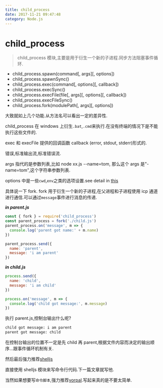 ```yaml
---
title: child_process
date: 2017-11-21 09:47:48
category: Node.js
---
```


# child_process

> child_process 模块,主要是用于衍生一个新的子进程.同步方法阻塞事件循环.

- child_process.spawn(command[, args][, options])
- child_process.spawnSync()
- child_process.exec(command[, options][, callback])
- child_process.execSync()
- child_process.execFile(file[, args][, options][, callback])
- child_process.execFileSync()
- child_process.fork(modulePath[, args][, options])

大致就如上几个功能.从方法名可以看出一定的差异性.

child_process 在 windows 上衍生`.bat`,`.cmd`来执行.在没有终端的情况下是不能执行这些文件的.

exec 和 execFile 提供的回调函数 callback (error, stdout, stderr)形式的.

错误,标准输出流,标准错误流.

args 指代的是参数列表,比如 node xx.js --name=tom, 那么这个 args 是"-name=tom",这个字符串参数列表.

options 中是一些`cwd`,`env`之类的选项设置.see detail in [this](http://nodejs.cn/api/child_process.html#child_process_child_process_exec_command_options_callback)

具体说一下 fork. fork 用于衍生一个新的子进程,在父进程和子进程使用 icp 通道进行通信.可以通过`message`事件进行消息的传递.

**_in parent.js_**

```js
const { fork } = require('child_process')
const parent_process = fork('./child.js')
parent_process.on('message', m => {
  console.log('parent got name:' + m.name)
})

parent_process.send({
  name: 'parent',
  message: 'i am parent'
})
```

**_in child.js_**

```js
process.send({
  name: 'child',
  message: 'i am child'
})

process.on('message', m => {
  console.log('child got message:', m.message)
})
```

执行 parent.js,控制台输出什么呢?

```bash
child got message: i am parent
parent got message: child
```

在控制台输出的位置不一定是先 child 再 parent,根据文件内容而决定的输出顺序...跟事件循环机制有关.

然后最后强力推荐[shelljs](https://github.com/shelljs/shelljs)

直接使用 shelljs 模块来写命令行代码.下一篇文章就写他.

当然如果想要写`命令脚本`,强力推荐[vorpal](http://vorpal.js.org/).写起来真的是不要太简单.
